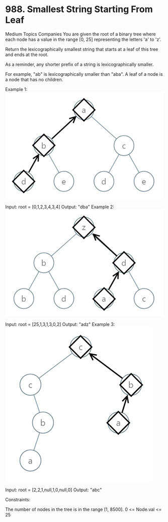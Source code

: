 # 988. Smallest String Starting From Leaf

Medium
Topics
Companies
You are given the root of a binary tree where each node has a value in the range [0, 25] representing the letters 'a' to 'z'.

Return the lexicographically smallest string that starts at a leaf of this tree and ends at the root.

As a reminder, any shorter prefix of a string is lexicographically smaller.

For example, "ab" is lexicographically smaller than "aba".
A leaf of a node is a node that has no children.

Example 1:
![alt text](tree1.png)

Input: root = [0,1,2,3,4,3,4]
Output: "dba"
Example 2:
![alt text](tree2.png)

Input: root = [25,1,3,1,3,0,2]
Output: "adz"
Example 3:
![alt text](tree3.png)

Input: root = [2,2,1,null,1,0,null,0]
Output: "abc"

Constraints:

The number of nodes in the tree is in the range [1, 8500].
0 <= Node.val <= 25
